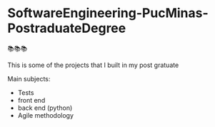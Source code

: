 # SoftwareEngineering-PucMinas-PostraduateDegree
📚📚📚

This is some of the projects that I built in my post gratuate

Main subjects:
- Tests
- front end
- back end (python)
- Agile methodology 
